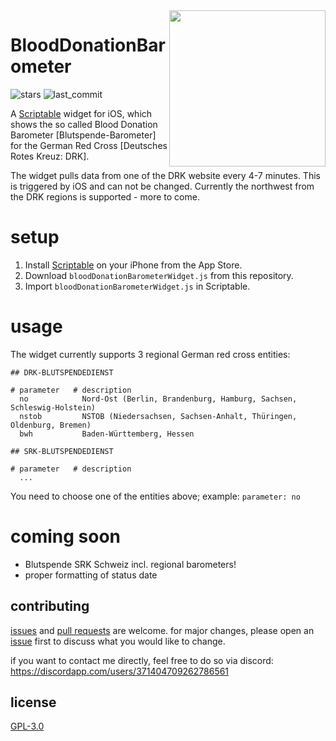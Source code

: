 <img src="https://github.com/dusselmann/BloodDonationBarometer/blob/main/SCREEN.jpeg?raw=true" alt="" width=250 align="right"/> 

# BloodDonationBarometer

![stars](https://img.shields.io/github/stars/dusselmann/BloodDonationBarometer) ![last_commit](https://img.shields.io/github/last-commit/dusselmann/BloodDonationBarometer)

A <a href="https://scriptable.app">Scriptable</a> widget for iOS, which shows the so called Blood Donation Barometer [Blutspende-Barometer] for the German Red Cross [Deutsches Rotes Kreuz: DRK].

The widget pulls data from one of the DRK website every 4-7 minutes. This is triggered by iOS and can not be changed. Currently the northwest from the DRK regions is supported - more to come. 

# setup
1. Install <a href="https://scriptable.app">Scriptable</a> on your iPhone from the App Store.
2. Download `bloodDonationBarometerWidget.js` from this repository.
4. Import `bloodDonationBarometerWidget.js` in Scriptable.

# usage
The widget currently supports 3 regional German red cross entities: 
```
## DRK-BLUTSPENDEDIENST

# parameter   # description
  no            Nord-Ost (Berlin, Brandenburg, Hamburg, Sachsen, Schleswig-Holstein)
  nstob         NSTOB (Niedersachsen, Sachsen-Anhalt, Thüringen, Oldenburg, Bremen) 
  bwh           Baden-Württemberg, Hessen
  
## SRK-BLUTSPENDEDIENST

# parameter   # description
  ...
```
You need to choose one of the entities above; example: `parameter: no`

# coming soon
* Blutspende SRK Schweiz incl. regional barometers!
* proper formatting of status date

## contributing

[issues](https://github.com/dusselmann/BloodDonationBarometer/issues) and [pull requests](https://github.com/dusselmann/BloodDonationBarometer/pulls) are welcome. for major changes, please open an [issue](https://github.com/dusselmann/BloodDonationBarometer/issues) first to discuss what you would like to change.

if you want to contact me directly, feel free to do so via discord: https://discordapp.com/users/371404709262786561

## license

[GPL-3.0](https://www.gnu.org/licenses/gpl-3.0.en.html)
